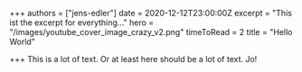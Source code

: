+++
authors = ["jens-edler"]
date = 2020-12-12T23:00:00Z
excerpt = "This ist the excerpt for everything..."
hero = "/images/youtube_cover_image_crazy_v2.png"
timeToRead = 2
title = "Hello World"

+++
This is a lot of text. Or at least here should be a lot of text. Jo!